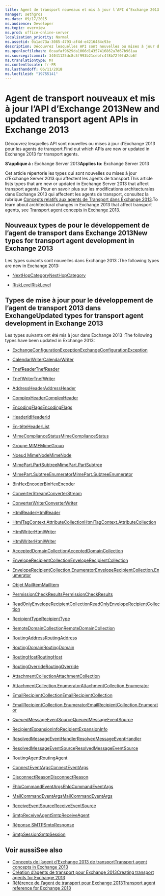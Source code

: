 ```yaml
---
title: Agent de transport nouveaux et mis à jour l’API d’Exchange 2013
manager: sethgros
ms.date: 09/17/2015
ms.audience: Developer
ms.topic: overview
ms.prod: office-online-server
localization_priority: Normal
ms.assetid: 0a1ad73a-3085-4793-af4d-e4216484c93e
description: Découvrez lesquelles API sont nouvelles ou mises à jour d’Exchange 2013 pour les agents de transport.
ms.openlocfilehash: 0caafaf9629da1066d14357416862a7d67b961aa
ms.sourcegitcommit: 34041125dc8c5f993b21cebfc4f8b72f0fd2cb6f
ms.translationtype: MT
ms.contentlocale: fr-FR
ms.lasthandoff: 06/11/2018
ms.locfileid: "19755141"
---
```

# <a name="new-and-updated-transport-agent-apis-in-exchange-2013"></a><span data-ttu-id="76215-103">Agent de transport nouveaux et mis à jour l’API d’Exchange 2013</span><span class="sxs-lookup"><span data-stu-id="76215-103">New and updated transport agent APIs in Exchange 2013</span></span>

<span data-ttu-id="76215-104">Découvrez lesquelles API sont nouvelles ou mises à jour d’Exchange 2013 pour les agents de transport.</span><span class="sxs-lookup"><span data-stu-id="76215-104">Find out which APIs are new or updated in Exchange 2013 for transport agents.</span></span>

<span data-ttu-id="76215-105">**S’applique à :** Exchange Server 2013</span><span class="sxs-lookup"><span data-stu-id="76215-105">**Applies to:** Exchange Server 2013</span></span> 
  
<span data-ttu-id="76215-106">Cet article répertorie les types qui sont nouvelles ou mises à jour d’Exchange Server 2013 qui affectent les agents de transport.</span><span class="sxs-lookup"><span data-stu-id="76215-106">This article lists types that are new or updated in Exchange Server 2013 that affect transport agents.</span></span> <span data-ttu-id="76215-107">Pour en savoir plus sur les modifications architecturales dans Exchange 2013 qui affectent les agents de transport, consultez la rubrique [Concepts relatifs aux agents de Transport dans Exchange 2013](transport-agent-concepts-in-exchange-2013.md).</span><span class="sxs-lookup"><span data-stu-id="76215-107">To learn about architectural changes in Exchange 2013 that affect transport agents, see [Transport agent concepts in Exchange 2013](transport-agent-concepts-in-exchange-2013.md).</span></span>
  
## <a name="new-types-for-transport-agent-development-in-exchange-2013"></a><span data-ttu-id="76215-108">Nouveaux types de pour le développement de l’agent de transport dans Exchange 2013</span><span class="sxs-lookup"><span data-stu-id="76215-108">New types for transport agent development in Exchange 2013</span></span>

<span data-ttu-id="76215-109">Les types suivants sont nouvelles dans Exchange 2013 :</span><span class="sxs-lookup"><span data-stu-id="76215-109">The following types are new in Exchange 2013:</span></span>
  
- [<span data-ttu-id="76215-110">NextHopCategory</span><span class="sxs-lookup"><span data-stu-id="76215-110">NextHopCategory</span></span>](https://msdn.microsoft.com/library/Microsoft.Exchange.Data.Transport.NextHopCategory.aspx)
    
- [<span data-ttu-id="76215-111">RiskLevel</span><span class="sxs-lookup"><span data-stu-id="76215-111">RiskLevel</span></span>](https://msdn.microsoft.com/library/Microsoft.Exchange.Data.Transport.RiskLevel.aspx)
    
## <a name="updated-types-for-transport-agent-development-in-exchange-2013"></a><span data-ttu-id="76215-112">Types de mise à jour pour le développement de l’agent de transport 2013 dans Exchange</span><span class="sxs-lookup"><span data-stu-id="76215-112">Updated types for transport agent development in Exchange 2013</span></span>

<span data-ttu-id="76215-113">Les types suivants ont été mis à jour dans Exchange 2013 :</span><span class="sxs-lookup"><span data-stu-id="76215-113">The following types have been updated in Exchange 2013:</span></span>
  
- [<span data-ttu-id="76215-114">ExchangeConfigurationException</span><span class="sxs-lookup"><span data-stu-id="76215-114">ExchangeConfigurationException</span></span>](https://msdn.microsoft.com/library/Microsoft.Exchange.Data.ExchangeConfigurationException.aspx)
    
- [<span data-ttu-id="76215-115">CalendarWriter</span><span class="sxs-lookup"><span data-stu-id="76215-115">CalendarWriter</span></span>](https://msdn.microsoft.com/library/Microsoft.Exchange.Data.ContentTypes.iCalendar.CalendarWriter.aspx)
    
- [<span data-ttu-id="76215-116">TnefReader</span><span class="sxs-lookup"><span data-stu-id="76215-116">TnefReader</span></span>](https://msdn.microsoft.com/library/Microsoft.Exchange.Data.ContentTypes.Tnef.TnefReader.aspx)
    
- [<span data-ttu-id="76215-117">TnefWriter</span><span class="sxs-lookup"><span data-stu-id="76215-117">TnefWriter</span></span>](https://msdn.microsoft.com/library/Microsoft.Exchange.Data.ContentTypes.Tnef.TnefWriter.aspx)
    
- [<span data-ttu-id="76215-118">AddressHeader</span><span class="sxs-lookup"><span data-stu-id="76215-118">AddressHeader</span></span>](https://msdn.microsoft.com/library/Microsoft.Exchange.Data.Mime.AddressHeader.aspx)
    
- [<span data-ttu-id="76215-119">ComplexHeader</span><span class="sxs-lookup"><span data-stu-id="76215-119">ComplexHeader</span></span>](https://msdn.microsoft.com/library/Microsoft.Exchange.Data.Mime.ComplexHeader.aspx)
    
- [<span data-ttu-id="76215-120">EncodingFlags</span><span class="sxs-lookup"><span data-stu-id="76215-120">EncodingFlags</span></span>](https://msdn.microsoft.com/library/Microsoft.Exchange.Data.Mime.EncodingFlags.aspx)
    
- [<span data-ttu-id="76215-121">HeaderId</span><span class="sxs-lookup"><span data-stu-id="76215-121">HeaderId</span></span>](https://msdn.microsoft.com/library/Microsoft.Exchange.Data.Mime.HeaderId.aspx)
    
- [<span data-ttu-id="76215-122">En-tête</span><span class="sxs-lookup"><span data-stu-id="76215-122">HeaderList</span></span>](https://msdn.microsoft.com/library/Microsoft.Exchange.Data.Mime.HeaderList.aspx)
    
- [<span data-ttu-id="76215-123">MimeComplianceStatus</span><span class="sxs-lookup"><span data-stu-id="76215-123">MimeComplianceStatus</span></span>](https://msdn.microsoft.com/library/Microsoft.Exchange.Data.Mime.MimeComplianceStatus.aspx)
    
- [<span data-ttu-id="76215-124">Groupe MIME</span><span class="sxs-lookup"><span data-stu-id="76215-124">MimeGroup</span></span>](https://msdn.microsoft.com/library/Microsoft.Exchange.Data.Mime.MimeGroup.aspx)
    
- [<span data-ttu-id="76215-125">Noeud MimeNode</span><span class="sxs-lookup"><span data-stu-id="76215-125">MimeNode</span></span>](https://msdn.microsoft.com/library/Microsoft.Exchange.Data.Mime.MimeNode.aspx)
    
- [<span data-ttu-id="76215-126">MimePart.PartSubtree</span><span class="sxs-lookup"><span data-stu-id="76215-126">MimePart.PartSubtree</span></span>](https://msdn.microsoft.com/library/Microsoft.Exchange.Data.Mime.MimePart.PartSubtree.aspx)
    
- [<span data-ttu-id="76215-127">MimePart.SubtreeEnumerator</span><span class="sxs-lookup"><span data-stu-id="76215-127">MimePart.SubtreeEnumerator</span></span>](https://msdn.microsoft.com/library/Microsoft.Exchange.Data.Mime.MimePart.SubtreeEnumerator.aspx)
    
- [<span data-ttu-id="76215-128">BinHexEncoder</span><span class="sxs-lookup"><span data-stu-id="76215-128">BinHexEncoder</span></span>](https://msdn.microsoft.com/library/Microsoft.Exchange.Data.Mime.Encoders.BinHexEncoder.aspx)
    
- [<span data-ttu-id="76215-129">ConverterStream</span><span class="sxs-lookup"><span data-stu-id="76215-129">ConverterStream</span></span>](https://msdn.microsoft.com/library/Microsoft.Exchange.Data.TextConverters.ConverterStream.aspx)
    
- [<span data-ttu-id="76215-130">ConverterWriter</span><span class="sxs-lookup"><span data-stu-id="76215-130">ConverterWriter</span></span>](https://msdn.microsoft.com/library/Microsoft.Exchange.Data.TextConverters.ConverterWriter.aspx)
    
- [<span data-ttu-id="76215-131">HtmlReader</span><span class="sxs-lookup"><span data-stu-id="76215-131">HtmlReader</span></span>](https://msdn.microsoft.com/library/Microsoft.Exchange.Data.TextConverters.HtmlReader.aspx)
    
- [<span data-ttu-id="76215-132">HtmlTagContext.AttributeCollection</span><span class="sxs-lookup"><span data-stu-id="76215-132">HtmlTagContext.AttributeCollection</span></span>](https://msdn.microsoft.com/library/Microsoft.Exchange.Data.TextConverters.HtmlTagContext.AttributeCollection.aspx)
    
- [<span data-ttu-id="76215-133">HtmlWriter</span><span class="sxs-lookup"><span data-stu-id="76215-133">HtmlWriter</span></span>](https://msdn.microsoft.com/library/Microsoft.Exchange.Data.TextConverters.HtmlWriter.aspx)
    
- [<span data-ttu-id="76215-134">HtmlWriter</span><span class="sxs-lookup"><span data-stu-id="76215-134">HtmlWriter</span></span>](https://msdn.microsoft.com/library/Microsoft.Exchange.Data.TextConverters.HtmlWriter.aspx)
    
- [<span data-ttu-id="76215-135">AcceptedDomainCollection</span><span class="sxs-lookup"><span data-stu-id="76215-135">AcceptedDomainCollection</span></span>](https://msdn.microsoft.com/library/Microsoft.Exchange.Data.Transport.AcceptedDomainCollection.aspx)
    
- [<span data-ttu-id="76215-136">EnvelopeRecipientCollection</span><span class="sxs-lookup"><span data-stu-id="76215-136">EnvelopeRecipientCollection</span></span>](https://msdn.microsoft.com/library/Microsoft.Exchange.Data.Transport.EnvelopeRecipientCollection.aspx)
    
- [<span data-ttu-id="76215-137">EnvelopeRecipientCollection.Enumerator</span><span class="sxs-lookup"><span data-stu-id="76215-137">EnvelopeRecipientCollection.Enumerator</span></span>](https://msdn.microsoft.com/library/Microsoft.Exchange.Data.Transport.EnvelopeRecipientCollection.Enumerator.aspx)
    
- [<span data-ttu-id="76215-138">Objet MailItem</span><span class="sxs-lookup"><span data-stu-id="76215-138">MailItem</span></span>](https://msdn.microsoft.com/library/Microsoft.Exchange.Data.Transport.MailItem.aspx)
    
- [<span data-ttu-id="76215-139">PermissionCheckResults</span><span class="sxs-lookup"><span data-stu-id="76215-139">PermissionCheckResults</span></span>](https://msdn.microsoft.com/library/Microsoft.Exchange.Data.Transport.PermissionCheckResults.aspx)
    
- [<span data-ttu-id="76215-140">ReadOnlyEnvelopeRecipientCollection</span><span class="sxs-lookup"><span data-stu-id="76215-140">ReadOnlyEnvelopeRecipientCollection</span></span>](https://msdn.microsoft.com/library/Microsoft.Exchange.Data.Transport.ReadOnlyEnvelopeRecipientCollection.aspx)
    
- [<span data-ttu-id="76215-141">RecipientType</span><span class="sxs-lookup"><span data-stu-id="76215-141">RecipientType</span></span>](https://msdn.microsoft.com/library/Microsoft.Exchange.Data.Transport.RecipientType.aspx)
    
- [<span data-ttu-id="76215-142">RemoteDomainCollection</span><span class="sxs-lookup"><span data-stu-id="76215-142">RemoteDomainCollection</span></span>](https://msdn.microsoft.com/library/Microsoft.Exchange.Data.Transport.RemoteDomainCollection.aspx)
    
- [<span data-ttu-id="76215-143">RoutingAddress</span><span class="sxs-lookup"><span data-stu-id="76215-143">RoutingAddress</span></span>](https://msdn.microsoft.com/library/Microsoft.Exchange.Data.Transport.RoutingAddress.aspx)
    
- [<span data-ttu-id="76215-144">RoutingDomain</span><span class="sxs-lookup"><span data-stu-id="76215-144">RoutingDomain</span></span>](https://msdn.microsoft.com/library/Microsoft.Exchange.Data.Transport.RoutingDomain.aspx)
    
- [<span data-ttu-id="76215-145">RoutingHost</span><span class="sxs-lookup"><span data-stu-id="76215-145">RoutingHost</span></span>](https://msdn.microsoft.com/library/Microsoft.Exchange.Data.Transport.RoutingHost.aspx)
    
- [<span data-ttu-id="76215-146">RoutingOverride</span><span class="sxs-lookup"><span data-stu-id="76215-146">RoutingOverride</span></span>](https://msdn.microsoft.com/library/Microsoft.Exchange.Data.Transport.RoutingOverride.aspx)
    
- [<span data-ttu-id="76215-147">AttachmentCollection</span><span class="sxs-lookup"><span data-stu-id="76215-147">AttachmentCollection</span></span>](https://msdn.microsoft.com/library/Microsoft.Exchange.Data.Transport.Email.AttachmentCollection.aspx)
    
- [<span data-ttu-id="76215-148">AttachmentCollection.Enumerator</span><span class="sxs-lookup"><span data-stu-id="76215-148">AttachmentCollection.Enumerator</span></span>](https://msdn.microsoft.com/library/Microsoft.Exchange.Data.Transport.Email.AttachmentCollection.Enumerator.aspx)
    
- [<span data-ttu-id="76215-149">EmailRecipientCollection</span><span class="sxs-lookup"><span data-stu-id="76215-149">EmailRecipientCollection</span></span>](https://msdn.microsoft.com/library/Microsoft.Exchange.Data.Transport.Email.EmailRecipientCollection.aspx)
    
- [<span data-ttu-id="76215-150">EmailRecipientCollection.Enumerator</span><span class="sxs-lookup"><span data-stu-id="76215-150">EmailRecipientCollection.Enumerator</span></span>](https://msdn.microsoft.com/library/Microsoft.Exchange.Data.Transport.Email.EmailRecipientCollection.Enumerator.aspx)
    
- [<span data-ttu-id="76215-151">QueuedMessageEventSource</span><span class="sxs-lookup"><span data-stu-id="76215-151">QueuedMessageEventSource</span></span>](https://msdn.microsoft.com/library/Microsoft.Exchange.Data.Transport.Routing.QueuedMessageEventSource.aspx)
    
- [<span data-ttu-id="76215-152">RecipientExpansionInfo</span><span class="sxs-lookup"><span data-stu-id="76215-152">RecipientExpansionInfo</span></span>](https://msdn.microsoft.com/library/Microsoft.Exchange.Data.Transport.Routing.RecipientExpansionInfo.aspx)
    
- [<span data-ttu-id="76215-153">ResolvedMessageEventHandler</span><span class="sxs-lookup"><span data-stu-id="76215-153">ResolvedMessageEventHandler</span></span>](https://msdn.microsoft.com/library/Microsoft.Exchange.Data.Transport.Routing.ResolvedMessageEventHandler.aspx)
    
- [<span data-ttu-id="76215-154">ResolvedMessageEventSource</span><span class="sxs-lookup"><span data-stu-id="76215-154">ResolvedMessageEventSource</span></span>](https://msdn.microsoft.com/library/Microsoft.Exchange.Data.Transport.Routing.ResolvedMessageEventSource.aspx)
    
- [<span data-ttu-id="76215-155">RoutingAgent</span><span class="sxs-lookup"><span data-stu-id="76215-155">RoutingAgent</span></span>](https://msdn.microsoft.com/library/Microsoft.Exchange.Data.Transport.Routing.RoutingAgent.aspx)
    
- [<span data-ttu-id="76215-156">ConnectEventArgs</span><span class="sxs-lookup"><span data-stu-id="76215-156">ConnectEventArgs</span></span>](https://msdn.microsoft.com/library/Microsoft.Exchange.Data.Transport.Smtp.ConnectEventArgs.aspx)
    
- [<span data-ttu-id="76215-157">DisconnectReason</span><span class="sxs-lookup"><span data-stu-id="76215-157">DisconnectReason</span></span>](https://msdn.microsoft.com/library/Microsoft.Exchange.Data.Transport.Smtp.DisconnectReason.aspx)
    
- [<span data-ttu-id="76215-158">EhloCommandEventArgs</span><span class="sxs-lookup"><span data-stu-id="76215-158">EhloCommandEventArgs</span></span>](https://msdn.microsoft.com/library/Microsoft.Exchange.Data.Transport.Smtp.EhloCommandEventArgs.aspx)
    
- [<span data-ttu-id="76215-159">MailCommandEventArgs</span><span class="sxs-lookup"><span data-stu-id="76215-159">MailCommandEventArgs</span></span>](https://msdn.microsoft.com/library/Microsoft.Exchange.Data.Transport.Smtp.MailCommandEventArgs.aspx)
    
- [<span data-ttu-id="76215-160">ReceiveEventSource</span><span class="sxs-lookup"><span data-stu-id="76215-160">ReceiveEventSource</span></span>](https://msdn.microsoft.com/library/Microsoft.Exchange.Data.Transport.Smtp.ReceiveEventSource.aspx)
    
- [<span data-ttu-id="76215-161">SmtpReceiveAgent</span><span class="sxs-lookup"><span data-stu-id="76215-161">SmtpReceiveAgent</span></span>](https://msdn.microsoft.com/library/Microsoft.Exchange.Data.Transport.Smtp.SmtpReceiveAgent.aspx)
    
- [<span data-ttu-id="76215-162">Réponse SMTP</span><span class="sxs-lookup"><span data-stu-id="76215-162">SmtpResponse</span></span>](https://msdn.microsoft.com/library/Microsoft.Exchange.Data.Transport.Smtp.SmtpResponse.aspx)
    
- [<span data-ttu-id="76215-163">SmtpSession</span><span class="sxs-lookup"><span data-stu-id="76215-163">SmtpSession</span></span>](https://msdn.microsoft.com/library/Microsoft.Exchange.Data.Transport.Smtp.SmtpSession.aspx)
    
## <a name="see-also"></a><span data-ttu-id="76215-164">Voir aussi</span><span class="sxs-lookup"><span data-stu-id="76215-164">See also</span></span>

- [<span data-ttu-id="76215-165">Concepts de l’agent d’Exchange 2013 de transport</span><span class="sxs-lookup"><span data-stu-id="76215-165">Transport agent concepts in Exchange 2013</span></span>](transport-agent-concepts-in-exchange-2013.md)  
- [<span data-ttu-id="76215-166">Création d’agents de transport pour Exchange 2013</span><span class="sxs-lookup"><span data-stu-id="76215-166">Creating transport agents for Exchange 2013</span></span>](creating-transport-agents-for-exchange-2013.md)  
- [<span data-ttu-id="76215-167">Référence de l’agent de transport pour Exchange 2013</span><span class="sxs-lookup"><span data-stu-id="76215-167">Transport agent reference for Exchange 2013</span></span>](transport-agent-reference-for-exchange-2013.md)
    

